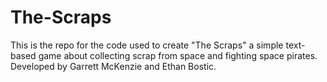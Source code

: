 # The-Scraps
This is the repo for the code used to create "The Scraps" a simple text-based game about collecting scrap from space and fighting space pirates.
Developed by Garrett McKenzie and Ethan Bostic.
